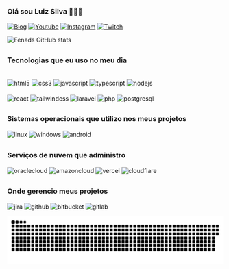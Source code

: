 ##
### Olá sou Luiz Silva 🙋🏽‍♂️

[![Blog](https://img.shields.io/website?label=luizsilva.eti.br&style=for-the-badge&url=https://luizsilva.eti.br/)](https://luizsilva.eti.br/)
[![Youtube](https://img.shields.io/badge/YouTube-FF0000?style=for-the-badge&logo=youtube&logoColor=white)](https://www.youtube.com/@Ofenads)
[![Instagram](https://img.shields.io/badge/Instagram-E4405F?style=for-the-badge&logo=instagram&logoColor=white)](https://www.instagram.com/luizfenads/)
[![Twitch](https://img.shields.io/badge/Twitch-9146FF?style=for-the-badge&logo=twitch&logoColor=white)](https://www.twitch.tv/fenads)

![Fenads GitHub stats](https://github-readme-stats.vercel.app/api?username=fenads&show_icons=true&theme=radical&locale=pt-br&title_color=fff&icon_color=fff&text_color=30a14e&=a818af)

##
### Tecnologias que eu uso no meu dia


<div styles="display: inline_block"><br/>
    <img align="center" alt="html5" src="https://img.shields.io/badge/HTML5-E34F26?style=for-the-badge&logo=html5&logoColor=white" />
    <img align="center" alt="css3" src="https://img.shields.io/badge/CSS3-1572B6?style=for-the-badge&logo=css3&logoColor=white" />
    <img align="center" alt="javascript" src="https://img.shields.io/badge/JavaScript-F7DF1E?style=for-the-badge&logo=javascript&logoColor=black" />
    <img align="center" alt="typescript" src="https://img.shields.io/badge/TypeScript-007ACC?style=for-the-badge&logo=typescript&logoColor=white" />
    <img align="center" alt="nodejs" src="https://img.shields.io/badge/Node.js-43853D?style=for-the-badge&logo=node.js&logoColor=white" />
</div>
<div styles="display: inline_block"><br/>
    <img align="center" alt="react" src="https://img.shields.io/badge/React-20232A?style=for-the-badge&logo=react&logoColor=61DAFB" />
    <img align="center" alt="tailwindcss" src="https://img.shields.io/badge/Tailwind_CSS-38B2AC?style=for-the-badge&logo=tailwind-css&logoColor=white" />
    <img align="center" alt="laravel" src="https://img.shields.io/badge/Laravel-FF2D20?style=for-the-badge&logo=laravel&logoColor=white" />
    <img align="center" alt="php" src="https://img.shields.io/badge/PHP-777BB4?style=for-the-badge&logo=php&logoColor=white" />
    <img align="center" alt="postgresql" src="https://img.shields.io/badge/PostgreSQL-316192?style=for-the-badge&logo=postgresql&logoColor=white" />    
</div>

##
### Sistemas operacionais que utilizo nos meus projetos


<div styles="display: inline_block">
    <img align="center" alt="linux" src="https://img.shields.io/badge/Linux-FCC624?style=for-the-badge&logo=linux&logoColor=black"/>
    <img align="center" alt="windows" src="https://img.shields.io/badge/Windows-0078D6?style=for-the-badge&logo=windows&logoColor=white"/> 
    <img align="center" alt="android" src="https://img.shields.io/badge/Android-3DDC84?style=for-the-badge&logo=android&logoColor=white"/>   
</div>

##
### Serviços de nuvem que administro


<div styles="display: inline_block">
    <img align="center" alt="oraclecloud" src="https://img.shields.io/badge/Oracle-F80000?style=for-the-badge&logo=oracle&logoColor=black"/>
    <img align="center" alt="amazoncloud" src="https://img.shields.io/badge/Amazon_AWS-FF9900?style=for-the-badge&logo=amazonaws&logoColor=white"/> 
    <img align="center" alt="vercel" src="https://img.shields.io/badge/Vercel-000000?style=for-the-badge&logo=vercel&logoColor=white"/>
    <img align="center" alt="cloudflare" src="https://img.shields.io/badge/Cloudflare-F38020?style=for-the-badge&logo=Cloudflare&logoColor=white"/>     
</div>

##
### Onde gerencio meus projetos


<div styles="display: inline_block">
    <img align="center" alt="jira" src="https://img.shields.io/badge/Jira-0052CC?style=for-the-badge&logo=Jira&logoColor=white"/>
    <img align="center" alt="github" src="https://img.shields.io/badge/GitHub-100000?style=for-the-badge&logo=github&logoColor=white"/>
    <img align="center" alt="bitbucket" src="https://img.shields.io/badge/Bitbucket-0747a6?style=for-the-badge&logo=bitbucket&logoColor=white"/>
    <img align="center" alt="gitlab" src="https://img.shields.io/badge/GitLab-330F63?style=for-the-badge&logo=gitlab&logoColor=white"/>     
</div>




![snake gif](https://github.com/fenads/fenads/blob/output/github-contribution-grid-snake.svg)
